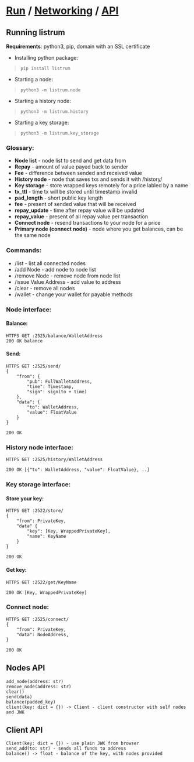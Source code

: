 # [Run](https://github.com/listrum/node-client#running-a-node) / [Networking](https://github.com/listrum/node-client#node-interface) / [API](https://github.com/listrum/node-client#nodes-api)
## Running listrum
**Requirements**: python3, pip, domain with an SSL certificate

- Installing python package:
>`pip install listrum`

- Starting a node:
>`python3 -m listrum.node`

- Starting a history node:
>`python3 -m listrum.history`

- Starting a key storage:
>`python3 -m listrum.key_storage`

### Glossary:
- **Node list** - node list to send and get data from
- **Repay** - amount of value payed back to sender
- **Fee** - difference between sended and received value
- **History node** - node that saves txs and sends it with /history/
- **Key storage** - store wrapped keys remotely for a price labled by a name
- **tx_ttl** - time tx will be stored until timestamp invalid
- **pad_length** - short public key length
- **fee** - present of sended value that will be received
- **repay_update** - time after repay value will be updated
- **repay_value** - present of all repay value per transaction 
- **Connect node** - resend transactions to your node for a price
- **Primary node (connect node)** - node where you get balances, can be the same node

### Commands:
- /list - list all connected nodes
- /add Node - add node to node list
- /remove Node - remove node from node list
- /issue Value Address - add value to address
- /clear - remove all nodes
- /wallet - change your wallet for payable methods 

### Node interface:

#### Balance:
	HTTPS GET :2525/balance/WalletAddress
	200 OK balance 

#### Send:
	HTTPS GET :2525/send/
	{
		"from": {
			"pub": FullWalletAddress,
			"time": Timestamp,
			"sign": sign(to + time)
		},
		"data": {
			"to": WalletAddress,
			"value": FloatValue
		}
	}
	
	200 OK

### History node interface:
	HTTPS GET :2525/history/WalletAddress
	
	200 OK [{"to": WalletAddress, "value": FloatValue}, ..]

### Key storage interface:
#### Store your key:
	HTTPS GET :2522/store/
	{
		"from": PrivateKey,
		"data" {
			"key": [Key, WrappedPrivateKey],
			"name": KeyName
		}
	}

	200 OK

#### Get key:
	HTTPS GET :2522/get/KeyName

	200 OK [Key, WrappedPrivateKey]

### Connect node:
	HTTPS GET :2525/connect/
	{
		"from": PrivateKey,
		"data": NodeAddress,
	}

	200 OK


## Nodes API
	add_node(address: str)
	remove_node(address: str)
	clear()
	send(data)
	balance(padded_key)
	client(key: dict = {}) -> Client - client constructor with self nodes and JWK

## Client API
	Client(key: dict = {}) - use plain JWK from browser
	send_add(to: str) - sends all funds to address
	balance() -> float - balance of the key, with nodes provided
